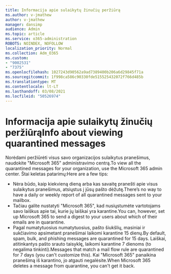 ```yaml
---
title: Informacija apie sulaikytų žinučių peržiūrą
ms.author: v-jmathew
author: v-jmathew
manager: dansimp
audience: Admin
ms.topic: article
ms.service: o365-administration
ROBOTS: NOINDEX, NOFOLLOW
localization_priority: Normal
ms.collection: Adm_O365
ms.custom:
- "9002531"
- "7375"
ms.openlocfilehash: 1027243d90562a9ad7389400b206a6d29845f71a
ms.sourcegitcommit: 1f998ca586c90330fde515525432072f766d485b
ms.translationtype: MT
ms.contentlocale: lt-LT
ms.lasthandoff: 03/08/2021
ms.locfileid: "50526974"
---
```

# <a name="info-about-viewing-quarantined-messages"></a><span data-ttu-id="7a4e1-102">Informacija apie sulaikytų žinučių peržiūrą</span><span class="sxs-lookup"><span data-stu-id="7a4e1-102">Info about viewing quarantined messages</span></span>

<span data-ttu-id="7a4e1-103">Norėdami peržiūrėti visus savo organizacijos sulaikytus pranešimus, naudokite "Microsoft 365" administravimo centrą.</span><span class="sxs-lookup"><span data-stu-id="7a4e1-103">To view all the quarantined messages for your organization, use the Microsoft 365 admin center.</span></span> <span data-ttu-id="7a4e1-104">Štai keletas patarimų:</span><span class="sxs-lookup"><span data-stu-id="7a4e1-104">Here are a few tips:</span></span>

- <span data-ttu-id="7a4e1-105">Nėra būdo, kaip kiekvieną dieną arba kas savaitę pranešti apie visus sulaikytus pranešimus, atsiųstus į jūsų pašto dėžutę.</span><span class="sxs-lookup"><span data-stu-id="7a4e1-105">There’s no way to have a daily or weekly report of all quarantined messages sent to your mailbox.</span></span>
- <span data-ttu-id="7a4e1-106">Tačiau galite nustatyti "Microsoft 365", kad nusiųstumėte vartotojams savo laiškus apie tai, kurie jų laiškai yra karantine.</span><span class="sxs-lookup"><span data-stu-id="7a4e1-106">You can, however, set up Microsoft 365 to send a digest to your users about which of their emails are in quarantine.</span></span>
- <span data-ttu-id="7a4e1-107">Pagal numatytuosius numatytuosius, pašto šiukšlių, masiniai ir sukčiavimo apsimetant pranešimai laikomi karantine 15 dienų.</span><span class="sxs-lookup"><span data-stu-id="7a4e1-107">By default, spam, bulk, and phishing messages are quarantined for 15 days.</span></span> <span data-ttu-id="7a4e1-108">Laiškai, atitinkantys pašto srauto taisyklę, laikomi karantine 7 dienoms (to negalima tinkinti).</span><span class="sxs-lookup"><span data-stu-id="7a4e1-108">Messages that match a mail flow rule are quarantined for 7 days (you can't customize this).</span></span> <span data-ttu-id="7a4e1-109">Kai "Microsoft 365" panaikina pranešimą iš karantino, jo atgauti negalėsite.</span><span class="sxs-lookup"><span data-stu-id="7a4e1-109">When Microsoft 365 deletes a message from quarantine, you can't get it back.</span></span>
